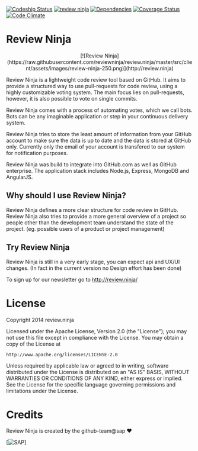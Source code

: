 [![Codeship Status](https://codeship.io/projects/c947ac30-e856-0131-ba4d-6ed2984e85b2/status)](https://codeship.io/projects/26050) [![review ninja](http://review.ninja/badge/reviewninja/review.ninja)](http://review.ninja/reviewninja/review.ninja) [![Dependencies](https://david-dm.org/reviewninja/review.ninja.png)](https://david-dm.org/reviewninja/review.ninja) [![Coverage Status](https://img.shields.io/coveralls/reviewninja/review.ninja.svg)](https://coveralls.io/r/reviewninja/review.ninja?branch=master) [![Code Climate](https://codeclimate.com/github/reviewninja/review.ninja.png)](https://codeclimate.com/github/reviewninja/review.ninja)

Review Ninja
============

<p align="center">
[![Review Ninja](https://raw.githubusercontent.com/reviewninja/review.ninja/master/src/client/assets/images/review-ninja-250.png)](http://review.ninja)

Review Ninja is a lightweight code review tool based on GitHub. It aims to
provide a structured way to use pull-requests for code review, using a highly
customizable voting system. The main focus lies on pull-requests, however, it
is also possible to vote on single commits.

Review Ninja comes with a process of automating votes, which we call bots. Bots
can be any imaginable application or step in your continuous delivery system.

Review Ninja tries to store the least amount of information from your GitHub
account to make sure the data is up to date and the data is stored at GitHub
only. Currently only the email of your account is transfered to our system for
notification purposes.

Review Ninja was build to integrate into GitHub.com as well as GitHub
enterprise. The application stack includes Node.js, Express, MongoDB and
AngularJS.

Why should I use Review Ninja?
------------------------------

Review Ninja defines a more clear structure for code review in GitHub. Review
Ninja also tries to provide a more general overview of a project so people
other than the development team understand the state of the project. (eg.
possible users of a product or project management)

Try Review Ninja
----------------

Review Ninja is still in a very early stage, you can expect api and UX/UI
changes. (In fact in the current version no Design effort has been done)

To sign up for our newsletter go to http://review.ninja/

License
=======

Copyright 2014 review.ninja

Licensed under the Apache License, Version 2.0 (the "License");
you may not use this file except in compliance with the License.
You may obtain a copy of the License at

    http://www.apache.org/licenses/LICENSE-2.0

Unless required by applicable law or agreed to in writing, software
distributed under the License is distributed on an "AS IS" BASIS,
WITHOUT WARRANTIES OR CONDITIONS OF ANY KIND, either express or implied.
See the License for the specific language governing permissions and
limitations under the License.

Credits
=======

Review Ninja is created by the github-team@sap :heart:

[![SAP](https://cdn.rawgit.com/reviewninja/review.ninja/master/sap_logo.svg)]
